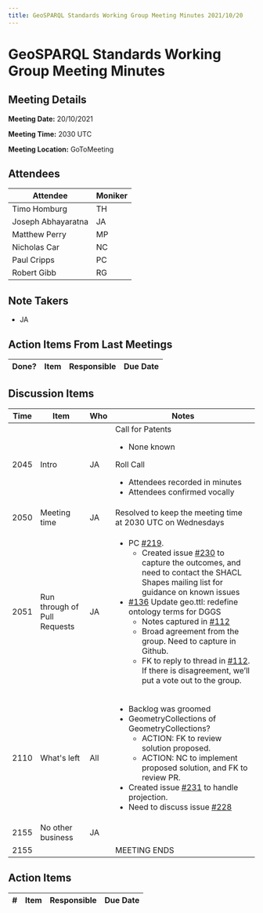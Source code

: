 ```yaml
---
title: GeoSPARQL Standards Working Group Meeting Minutes 2021/10/20
---
```

# GeoSPARQL Standards Working Group Meeting Minutes
## Meeting Details
**Meeting Date:** 20/10/2021

**Meeting Time:** 2030 UTC

**Meeting Location:** GoToMeeting  

## Attendees
| Attendee | Moniker |
| ---- | ---- |
| Timo Homburg | TH |
| Joseph Abhayaratna | JA |
| Matthew Perry | MP |
| Nicholas Car | NC |
| Paul Cripps | PC |
| Robert Gibb | RG |

## Note Takers
- JA

## Action Items From Last Meetings
| Done? | Item | Responsible | Due Date |
| ---- | ---- | ---- | --- |


## Discussion Items
| Time | Item | Who | Notes |
| ---- | ---- | ---- | ---- |
| 2045 | Intro | JA | Call for Patents<ul><li>None known</li></ul>Roll Call<ul><li>Attendees recorded in minutes</li><li>Attendees confirmed vocally</li></ul> |
| 2050 | Meeting time | JA | Resolved to keep the meeting time at 2030 UTC on Wednesdays |
| 2051 | Run through of Pull Requests | JA | <ul><li>PC [#219](https://github.com/opengeospatial/ogc-geosparql/pull/219). <ul><li>Created issue [#230](https://github.com/opengeospatial/ogc-geosparql/issues/230) to capture the outcomes, and need to contact the SHACL Shapes mailing list for guidance on known issues</li></ul></li><li>[#136](https://github.com/opengeospatial/ogc-geosparql/pull/136) Update geo.ttl: redefine ontology terms for DGGS<ul><li>Notes captured in [#112](https://github.com/opengeospatial/ogc-geosparql/issues/112)</li><li>Broad agreement from the group. Need to capture in Github.</li><li>FK to reply to thread in [#112](https://github.com/opengeospatial/ogc-geosparql/issues/112). If there is disagreement, we’ll put a vote out to the group.</li></ul></li></ul> |
| 2110 | What's left | All | <ul><li>Backlog was groomed</li><li> GeometryCollections of GeometryCollections?<ul><li>ACTION: FK to review solution proposed.</li><li>ACTION: NC to implement proposed solution, and FK to review PR.</li></ul></li><li>Created issue [#231](https://github.com/opengeospatial/ogc-geosparql/issues/231) to handle projection.</li><li>Need to discuss issue [#228](https://github.com/opengeospatial/ogc-geosparql/issues/228)</li></ul> |
| 2155 | No other business | JA | |
| 2155 | | | MEETING ENDS |

## Action Items
| \# | Item | Responsible | Due Date |
| ---- | ---- | ---- | ---- |
